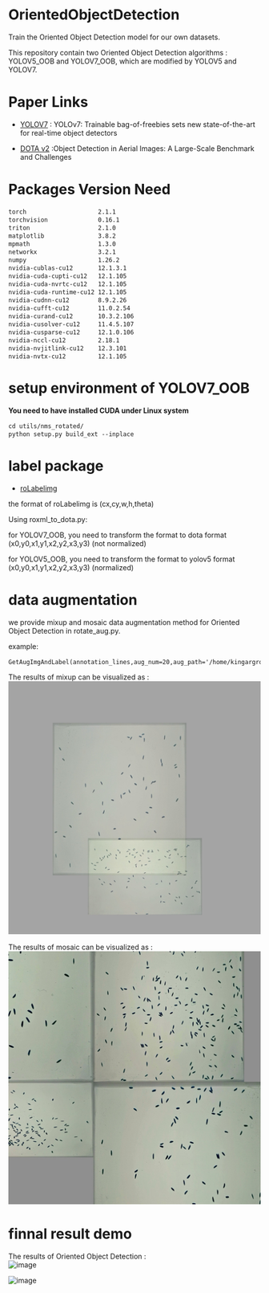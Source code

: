 # OrientedObjectDetection

Train the Oriented Object Detection model for our own datasets.

This repository contain two Oriented Object Detection algorithms : YOLOV5_OOB and YOLOV7_OOB, which are modified by YOLOV5 and YOLOV7.

# Paper Links  

* [YOLOV7](https://arxiv.org/abs/2207.02696) : YOLOv7: Trainable bag-of-freebies sets new state-of-the-art for real-time object detectors

* [DOTA v2](https://arxiv.org/pdf/2102.12219.pdf) :Object Detection in Aerial Images: A Large-Scale Benchmark and Challenges

# Packages Version Need
```
torch                    2.1.1
torchvision              0.16.1
triton                   2.1.0
matplotlib               3.8.2
mpmath                   1.3.0
networkx                 3.2.1
numpy                    1.26.2
nvidia-cublas-cu12       12.1.3.1
nvidia-cuda-cupti-cu12   12.1.105
nvidia-cuda-nvrtc-cu12   12.1.105
nvidia-cuda-runtime-cu12 12.1.105
nvidia-cudnn-cu12        8.9.2.26
nvidia-cufft-cu12        11.0.2.54
nvidia-curand-cu12       10.3.2.106
nvidia-cusolver-cu12     11.4.5.107
nvidia-cusparse-cu12     12.1.0.106
nvidia-nccl-cu12         2.18.1
nvidia-nvjitlink-cu12    12.3.101
nvidia-nvtx-cu12         12.1.105
```

# setup environment of YOLOV7_OOB
__You need to have installed CUDA under Linux system__
```
cd utils/nms_rotated/
python setup.py build_ext --inplace
```

# label package
* [roLabelimg](https://github.com/cgvict/roLabelImg)

the format of roLabelimg is (cx,cy,w,h,theta)

Using roxml_to_dota.py:

for YOLOV7_OOB, you need to transform the format to dota format (x0,y0,x1,y1,x2,y2,x3,y3) (not normalized) 

for YOLOV5_OOB, you need to transform the format to yolov5 format (x0,y0,x1,y1,x2,y2,x3,y3) (normalized)

# data augmentation
we provide mixup and mosaic data augmentation method for Oriented Object Detection in rotate_aug.py.

example:
```
GetAugImgAndLabel(annotation_lines,aug_num=20,aug_path='/home/kingargroo/seed/rice_aug',dest_file='/home/kingargroo/seed/rice_aug_label')
```

The results of mixup can be visualized as :<br>
![image](https://github.com/ZeonlungPun/OrientedObjectDetection/blob/main/demo/20.jpg)

The results of mosaic can be visualized as :<br>
![image](https://github.com/ZeonlungPun/OrientedObjectDetection/blob/main/demo/7.jpg)

# finnal result demo
The results of Oriented Object Detection :<br>
![image](https://github.com/ZeonlungPun/OrientedObjectDetection/blob/main/demo/r1.jpg)

![image](https://github.com/ZeonlungPun/OrientedObjectDetection/blob/main/demo/r2.jpg)


